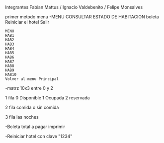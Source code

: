 Integrantes Fabian Mattus / Ignacio Valdebenito / Felipe Monsalves

primer metodo menu
-MENU
CONSULTAR ESTADO DE HABITACION
boleta
Reiniciar el hotel
Salir

    MENU 
    HAB1
    HAB2
    HAB3
    HAB4
    HAB5
    HAB6
    HAB7
    HAB8
    HAB9
    HAB10
    Volver al menu Principal

-matrz 10x3
entre 0 y 2



 1 fila
 0 Disponible
 1 Ocupada
 2 reservada

 2 fila 
 comida o sin comida

 3 fila
 las noches

-Boleta
 total a pagar 
 imprimir

-Reiniciar hotel
 con clave "1234"
 
 
